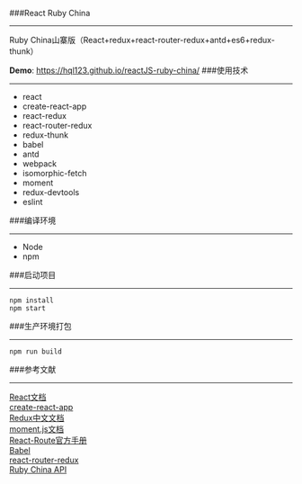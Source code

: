###React Ruby China
***
Ruby China山寨版（React+redux+react-router-redux+antd+es6+redux-thunk）

**Demo**: https://hql123.github.io/reactJS-ruby-china/
###使用技术
***
* react
* create-react-app
* react-redux
* react-router-redux
* redux-thunk
* babel
* antd
* webpack
* isomorphic-fetch
* moment
* redux-devtools
* eslint

###编译环境
***
* Node
* npm

###启动项目
***
```
npm install
npm start

```

###生产环境打包
***
```
npm run build

```

###参考文献
***
[React文档](https://facebook.github.io/react/)
<br>
[create-react-app](https://github.com/facebookincubator/create-react-app)
<br>
[Redux中文文档](http://www.redux.org.cn/)
<br>
[moment.js文档](http://momentjs.cn/docs/)
<br>
[React-Route官方手册](http://www.uprogrammer.cn/react-router-cn/index.html) 
<br>
[Babel](http://babeljs.io/)
<br>
[react-router-redux](https://github.com/reactjs/react-router-redux)
<br>
[Ruby China API](https://ruby-china.org/api)
